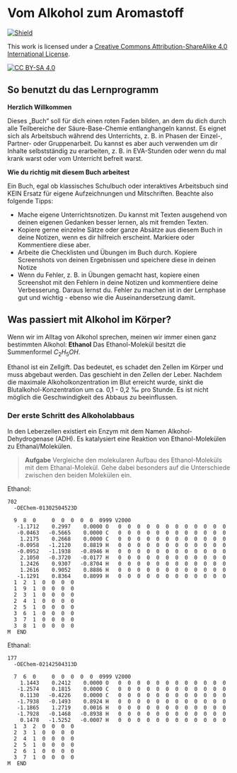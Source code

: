 <!--
author:   KRE-DSS

email:    

version:  0.1

language: de

narrator: Deutsch Female

classroom: disable

mode: Presentation

import: https://github.com/LiaTemplates/KekuleJS/blob/master/README.md

-->

# Vom Alkohol zum Aromastoff

[![Shield](https://img.shields.io/badge/License-CC%20BY--SA%204.0-lightgrey.svg)](http://creativecommons.org/licenses/by-sa/4.0/)

This work is licensed under a
[Creative Commons Attribution-ShareAlike 4.0 International License](http://creativecommons.org/licenses/by-sa/4.0/).

[![CC BY-SA 4.0](https://licensebuttons.net/l/by-sa/4.0/88x31.png)](http://creativecommons.org/licenses/by-sa/4.0/)

## So benutzt du das Lernprogramm

**Herzlich Willkommen**

Dieses „Buch“ soll für dich einen roten Faden bilden, an dem du dich durch alle Teilbereiche der Säure-Base-Chemie entlanghangeln kannst. Es eignet sich als Arbeitsbuch während des Unterrichts, z. B. in Phasen der Einzel-, Partner- oder Gruppenarbeit. Du kannst es aber auch verwenden um dir Inhalte selbstständig zu erarbeiten, z. B. in EVA-Stunden oder wenn du mal krank warst oder vom Unterricht befreit warst.

**Wie du richtig mit diesem Buch arbeitest**

Ein Buch, egal ob klassisches Schulbuch oder interaktives Arbeitsbuch sind KEIN Ersatz für eigene Aufzeichnungen und Mitschriften. Beachte also folgende Tipps:

- Mache eigene Unterrichtsnotizen. Du kannst mit Texten ausgehend von deinen eigenen Gedanken besser lernen, als mit fremden Texten.
- Kopiere gerne einzelne Sätze oder ganze Absätze aus diesem Buch in deine Notizen, wenn es dir hilfreich erscheint. Markiere oder Kommentiere diese aber.
- Arbeite die Checklisten und Übungen im Buch durch. Kopiere Screenshots von deinen Ergebnissen und speichere diese in deinen Notize
- Wenn du Fehler, z. B. in Übungen gemacht hast, kopiere einen Screenshot mit den Fehlern in deine Notizen und kommentiere deine Verbesserung. Daraus lernst du. Fehler zu machen ist in der Lernphase gut und wichtig - ebenso wie die Auseinandersetzung damit.

## Was passiert mit Alkohol im Körper?

Wenn wir im Alltag von Alkohol sprechen, meinen wir immer einen ganz bestimmten Alkohol: **Ethanol**
Das Ethanol-Molekül besitzt die Summenformel $C_{2}H_{5}OH$.

Ethanol ist ein Zellgift. Das bedeutet, es schadet den Zellen im Körper und muss abgebaut werden. Das geschieht in den Zellen der Leber. Nachdem die maximale Alkoholkonzentration im Blut erreicht wurde, sinkt die Blutalkohol-Konzentration um ca. 0,1 - 0,2 ‰ pro Stunde. Es ist nicht möglich die Geschwindigkeit des Abbaus zu beeinflussen.

### Der erste Schritt des Alkoholabbaus

In den Leberzellen existiert ein Enzym mit dem Namen Alkohol-Dehydrogenase (ADH). Es katalysiert eine Reaktion von Ethanol-Molekülen zu Ethanal/Molekülen.

> **Aufgabe**
> Vergleiche den molekularen Aufbau des Ethanol-Moleküls mit dem Ethanal-Molekül. Gehe dabei besonders auf die Unterschiede zwischen den beiden Molekülen ein.

Ethanol:

``` @Kekule.molecule3d
702
  -OEChem-01302504523D

  9  8  0     0  0  0  0  0  0999 V2000
   -1.1712    0.2997    0.0000 O   0  0  0  0  0  0  0  0  0  0  0  0
   -0.0463   -0.5665    0.0000 C   0  0  0  0  0  0  0  0  0  0  0  0
    1.2175    0.2668    0.0000 C   0  0  0  0  0  0  0  0  0  0  0  0
   -0.0958   -1.2120    0.8819 H   0  0  0  0  0  0  0  0  0  0  0  0
   -0.0952   -1.1938   -0.8946 H   0  0  0  0  0  0  0  0  0  0  0  0
    2.1050   -0.3720   -0.0177 H   0  0  0  0  0  0  0  0  0  0  0  0
    1.2426    0.9307   -0.8704 H   0  0  0  0  0  0  0  0  0  0  0  0
    1.2616    0.9052    0.8886 H   0  0  0  0  0  0  0  0  0  0  0  0
   -1.1291    0.8364    0.8099 H   0  0  0  0  0  0  0  0  0  0  0  0
  1  2  1  0  0  0  0
  1  9  1  0  0  0  0
  2  3  1  0  0  0  0
  2  4  1  0  0  0  0
  2  5  1  0  0  0  0
  3  6  1  0  0  0  0
  3  7  1  0  0  0  0
  3  8  1  0  0  0  0
M  END
```

Ethanal:

``` @Kekule.molecule3d
177
  -OEChem-02142504313D

  7  6  0     0  0  0  0  0  0999 V2000
    1.1443    0.2412    0.0000 O   0  0  0  0  0  0  0  0  0  0  0  0
   -1.2574    0.1815    0.0000 C   0  0  0  0  0  0  0  0  0  0  0  0
    0.1130   -0.4226    0.0000 C   0  0  0  0  0  0  0  0  0  0  0  0
   -1.7938   -0.1493    0.8924 H   0  0  0  0  0  0  0  0  0  0  0  0
   -1.1865    1.2719    0.0016 H   0  0  0  0  0  0  0  0  0  0  0  0
   -1.7928   -0.1468   -0.8938 H   0  0  0  0  0  0  0  0  0  0  0  0
    0.1478   -1.5252   -0.0007 H   0  0  0  0  0  0  0  0  0  0  0  0
  1  3  2  0  0  0  0
  2  3  1  0  0  0  0
  2  4  1  0  0  0  0
  2  5  1  0  0  0  0
  2  6  1  0  0  0  0
  3  7  1  0  0  0  0
M  END
```


